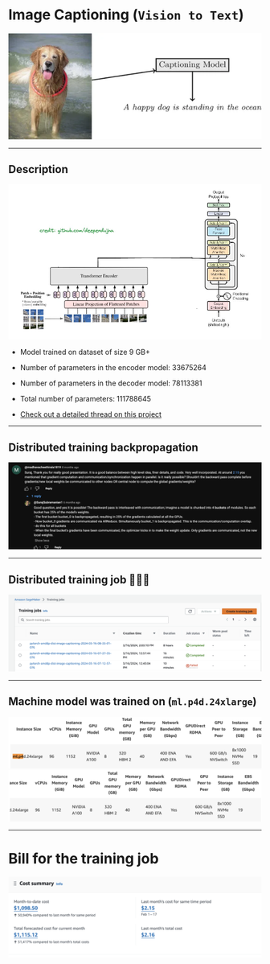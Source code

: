 # Image Captioning (`Vision to Text`)

![image captioning](./assets/image-caption-readme.webp)

---

## Description

![architecture](./assets/architecture.jpeg)

- Model trained on dataset of size 9 GB+

- Number of parameters in the encoder model: 33675264

- Number of parameters in the decoder model: 78113381

- Total number of parameters: 111788645

- [Check out a detailed thread on this project](https://twitter.com/deependu__/status/1772598553757507758)

---

## Distributed training backpropagation

![distributed training backpropagation](./assets/distributed-training-backpropagation.png)

---

## Distributed training job 🧑🏻‍🌾

![distributed training job](./assets/distributed-training-job.png)

---

## Machine model was trained on (`ml.p4d.24xlarge`)

![machine 1](./assets/machine-1.png)
<br/>
![machine 2](./assets/machine-2.png)

---

# Bill for the training job

![bill](./assets/bill.png)
